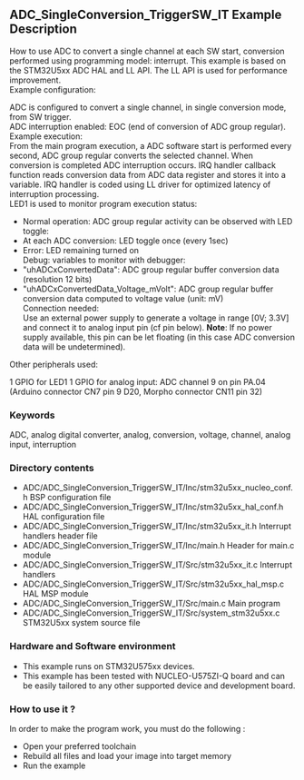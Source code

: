 ## <b>ADC_SingleConversion_TriggerSW_IT Example Description</b>

How to use ADC to convert a single channel at each SW start,
conversion performed using programming model: interrupt.
This example is based on the STM32U5xx ADC HAL and LL API.
The LL API is used for performance improvement.  
Example configuration:

ADC is configured to convert a single channel, in single conversion mode,
from SW trigger.  
ADC interruption enabled: EOC (end of conversion of ADC group regular).  
Example execution:  
From the main program execution, a ADC software start is performed
every second, ADC group regular converts the selected channel.
When conversion is completed ADC interruption occurs.
IRQ handler callback function reads conversion data from ADC data register
and stores it into a variable.
IRQ handler is coded using LL driver for optimized latency of interruption
processing.  
LED1 is used to monitor program execution status:  
- Normal operation: ADC group regular activity can be observed with LED toggle:  
- At each ADC conversion: LED toggle once (every 1sec)  
- Error: LED remaining turned on  
Debug: variables to monitor with debugger:  
- "uhADCxConvertedData": ADC group regular buffer conversion data (resolution 12 bits)  
- "uhADCxConvertedData_Voltage_mVolt": ADC group regular buffer conversion data computed to voltage value (unit: mV)  
Connection needed:  
Use an external power supply to generate a voltage in range [0V; 3.3V]
and connect it to analog input pin (cf pin below).
**Note**: If no power supply available, this pin can be let floating (in this case
        ADC conversion data will be undetermined).

Other peripherals used:

  1 GPIO for LED1
  1 GPIO for analog input: ADC channel 9 on pin PA.04 (Arduino connector CN7 pin 9 D20, Morpho connector CN11 pin 32)

### <b>Keywords</b>

ADC, analog digital converter, analog, conversion, voltage, channel, analog input, interruption

### <b>Directory contents</b>

  - ADC/ADC_SingleConversion_TriggerSW_IT/Inc/stm32u5xx_nucleo_conf.h BSP configuration file
  - ADC/ADC_SingleConversion_TriggerSW_IT/Inc/stm32u5xx_hal_conf.h    HAL configuration file
  - ADC/ADC_SingleConversion_TriggerSW_IT/Inc/stm32u5xx_it.h          Interrupt handlers header file
  - ADC/ADC_SingleConversion_TriggerSW_IT/Inc/main.h                  Header for main.c module
  - ADC/ADC_SingleConversion_TriggerSW_IT/Src/stm32u5xx_it.c          Interrupt handlers
  - ADC/ADC_SingleConversion_TriggerSW_IT/Src/stm32u5xx_hal_msp.c     HAL MSP module
  - ADC/ADC_SingleConversion_TriggerSW_IT/Src/main.c                  Main program
  - ADC/ADC_SingleConversion_TriggerSW_IT/Src/system_stm32u5xx.c      STM32U5xx system source file


### <b>Hardware and Software environment</b>

  - This example runs on STM32U575xx devices.  
  - This example has been tested with NUCLEO-U575ZI-Q board and can be
    easily tailored to any other supported device and development board.

### <b>How to use it ?</b>

In order to make the program work, you must do the following :

 - Open your preferred toolchain
 - Rebuild all files and load your image into target memory
 - Run the example

